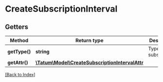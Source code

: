 # CreateSubscriptionInterval

## Getters

Method | Return type | Description | Notes
------------ | ------------- | ------------- | -------------
**getType()** | **string** | Type of the subscription. |
**getAttr()** | [**\Tatum\Model\CreateSubscriptionIntervalAttr**](CreateSubscriptionIntervalAttr.md) |  |

[[Back to Index]](../index.md)
